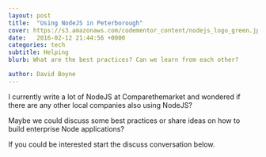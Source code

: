 ```yaml
---
layout: post
title:  "Using NodeJS in Peterborough"
cover: https://s3.amazonaws.com/codementor_content/nodejs_logo_green.jpg
date:   2016-02-12 21:44:56 +0000
categories: tech
subtitle: Helping
blurb: What are the best practices? Can we learn from each other?

author: David Boyne
---
```


I currently write a lot of NodeJS at Comparethemarket and wondered if there are any other local companies also using NodeJS?

Maybe we could discuss some best practices or share ideas on how to build enterprise Node applications?

If you could be interested start the discuss conversation below.
